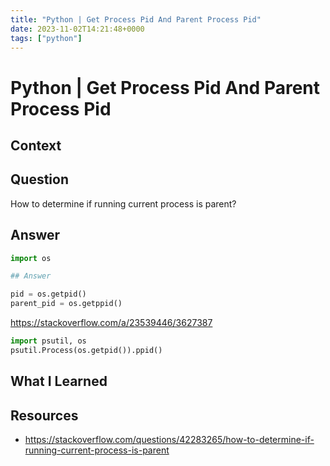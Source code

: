 ```yaml
---
title: "Python | Get Process Pid And Parent Process Pid"
date: 2023-11-02T14:21:48+0000
tags: ["python"]
---
```


# Python | Get Process Pid And Parent Process Pid

## Context

## Question

How to determine if running current process is parent?

## Answer

```python
import os

## Answer

pid = os.getpid()
parent_pid = os.getppid()
```

https://stackoverflow.com/a/23539446/3627387
```python
import psutil, os
psutil.Process(os.getpid()).ppid()
```

## What I Learned

## Resources

- https://stackoverflow.com/questions/42283265/how-to-determine-if-running-current-process-is-parent

